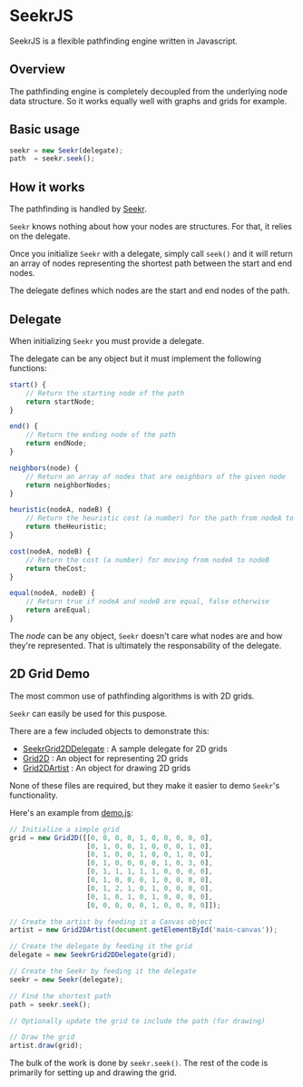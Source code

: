 SeekrJS
========
SeekrJS is a flexible pathfinding engine written in Javascript.

Overview
---------
The pathfinding engine is completely decoupled from the underlying node data structure. So it works equally well with graphs and grids for example.

Basic usage
-------------
```javascript
seekr = new Seekr(delegate);
path  = seekr.seek();
```

How it works
-------------
The pathfinding is handled by [Seekr](seekr.js).

`Seekr` knows nothing about how your nodes are structures. For that, it relies on the delegate.

Once you initialize `Seekr` with a delegate, simply call `seek()` and it will return an array of nodes representing the shortest path between the start and end nodes.

The delegate defines which nodes are the start and end nodes of the path.

Delegate
---------
When initializing `Seekr` you must provide a delegate.

The delegate can be any object but it must implement the following functions:

```javascript
start() {
    // Return the starting node of the path
    return startNode;
}

end() {
    // Return the ending node of the path
    return endNode;
}

neighbors(node) {
    // Return an array of nodes that are neighbors of the given node
    return neighborNodes;
}

heuristic(nodeA, nodeB) {
    // Return the heuristic cost (a number) for the path from nodeA to nodeB
    return theHeuristic;
}

cost(nodeA, nodeB) {
    // Return the cost (a number) for moving from nodeA to nodeB
    return theCost;
}

equal(nodeA, nodeB) {
    // Return true if nodeA and nodeB are equal, false otherwise
    return areEqual;
}
```

The *node* can be any object, `Seekr` doesn't care what nodes are and how they're represented. That is ultimately the responsability of the delegate.

2D Grid Demo
-------------

The most common use of pathfinding algorithms is with 2D grids.

`Seekr` can easily be used for this puspose.

There are a few included objects to demonstrate this:

* [SeekrGrid2DDelegate](delegates/seekr-grid-2d-delegate.js) : A sample delegate for 2D grids
* [Grid2D](grid2d/grid2d.js) : An object for representing 2D grids
* [Grid2DArtist](grid2d/grid2d-artist.js) : An object for drawing 2D grids

None of these files are required, but they make it easier to demo `Seekr`'s functionality.

Here's an example from [demo.js](demo/demo.js):

```javascript
// Initialize a simple grid
grid = new Grid2D([[0, 0, 0, 0, 1, 0, 0, 0, 0, 0],
                   [0, 1, 0, 0, 1, 0, 0, 0, 1, 0],
                   [0, 1, 0, 0, 1, 0, 0, 1, 0, 0],
                   [0, 1, 0, 0, 0, 0, 1, 0, 3, 0],
                   [0, 1, 1, 1, 1, 1, 0, 0, 0, 0],
                   [0, 1, 0, 0, 0, 1, 0, 0, 0, 0],
                   [0, 1, 2, 1, 0, 1, 0, 0, 0, 0],
                   [0, 1, 0, 1, 0, 1, 0, 0, 0, 0],
                   [0, 0, 0, 0, 0, 1, 0, 0, 0, 0]]);

// Create the artist by feeding it a Canvas object
artist = new Grid2DArtist(document.getElementById('main-canvas'));

// Create the delegate by feeding it the grid
delegate = new SeekrGrid2DDelegate(grid);

// Create the Seekr by feeding it the delegate
seekr = new Seekr(delegate);

// Find the shortest path
path = seekr.seek();

// Optionally update the grid to include the path (for drawing)

// Draw the grid
artist.draw(grid);
```

The bulk of the work is done by `seekr.seek()`. The rest of the code is primarily for setting up and drawing the grid.
